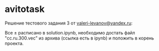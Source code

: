 # avitotask

Решение тестового задания 3 от valeri-levanov@yandex.ru:

Все $\pm$ расписано в solution.ipynb, необходимо достать файл "cc.ru.300.vec" из архива (ссылка есть в ipynb) и положить в корень проекта.